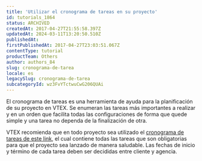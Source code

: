 ```yaml
---
title: 'Utilizar el cronograma de tareas en su proyecto'
id: tutorials_1864
status: ARCHIVED
createdAt: 2017-04-27T21:55:58.397Z
updatedAt: 2024-03-11T13:20:50.510Z
publishedAt: 
firstPublishedAt: 2017-04-27T23:03:51.067Z
contentType: tutorial
productTeam: Others
author: authors_84
slug: cronograma-de-tarea
locale: es
legacySlug: cronograma-de-tarea
subcategoryId: wz3FvYTctwuCwG206QUAi
---
```


El cronograma de tareas es una herramienta de ayuda para la planificación de su proyecto en VTEX. Se enumeran las tareas más importantes a realizar y en un orden que facilita todas las configuraciones de forma que quede simple y una tarea no dependa de la finalización de otra.

VTEX recomienda que en todo proyecto sea utilizado el [cronograma de tareas de este link](https://docs.google.com/spreadsheets/d/1G71A4DYWvnccSqFvKLbOM5FOtgnrVWfe1KZgWrKe0-M/edit#gid=1150529116), el cual contiene todas las tareas que son obligatorias para que el proyecto sea lanzado de manera saludable. Las fechas de inicio y término de cada tarea deben ser decididas entre cliente y agencia.

